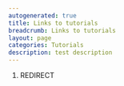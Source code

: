 ```yaml
---
autogenerated: true
title: Links to tutorials
breadcrumb: Links to tutorials
layout: page
categories: Tutorials
description: test description
---
```


1.  REDIRECT


